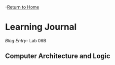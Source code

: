 -[Return to Home](/README.md)

# Learning Journal
*Blog Entry-* Lab 06B

## Computer Architecture and Logic

### 

### 

### 
